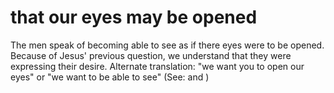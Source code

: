 
# that our eyes may be opened
The men speak of becoming able to see as if there eyes were to be opened. Because of Jesus' previous question, we understand that they were expressing their desire. Alternate translation: "we want you to open our eyes" or "we want to be able to see" (See:  and )